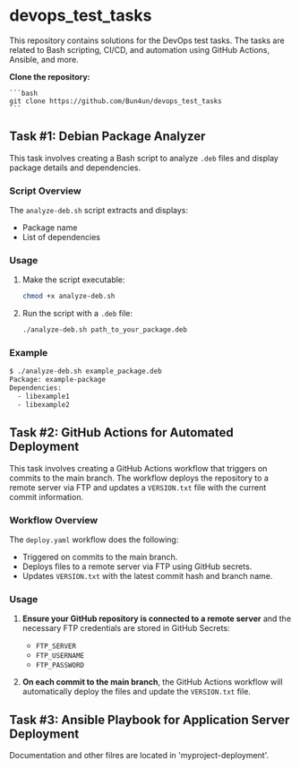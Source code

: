 # devops_test_tasks

This repository contains solutions for the DevOps test tasks. The tasks are related to Bash scripting, CI/CD, and automation using GitHub Actions, Ansible, and more.

**Clone the repository:**

    ```bash
    git clone https://github.com/Bun4un/devops_test_tasks
    ```


## Task #1: Debian Package Analyzer

This task involves creating a Bash script to analyze `.deb` files and display package details and dependencies.

### Script Overview

The `analyze-deb.sh` script extracts and displays:
- Package name
- List of dependencies

### Usage

1. Make the script executable:
    ```bash
    chmod +x analyze-deb.sh
    ```

2. Run the script with a `.deb` file:
    ```bash
    ./analyze-deb.sh path_to_your_package.deb
    ```

### Example

```bash
$ ./analyze-deb.sh example_package.deb
Package: example-package
Dependencies:
  - libexample1
  - libexample2
```


## Task #2: GitHub Actions for Automated Deployment

This task involves creating a GitHub Actions workflow that triggers on commits to the main branch. The workflow deploys the repository to a remote server via FTP and updates a `VERSION.txt` file with the current commit information.

### Workflow Overview

The `deploy.yaml` workflow does the following:

- Triggered on commits to the main branch.
- Deploys files to a remote server via FTP using GitHub secrets.
- Updates `VERSION.txt` with the latest commit hash and branch name.

### Usage

1. **Ensure your GitHub repository is connected to a remote server** and the necessary FTP credentials are stored in GitHub Secrets:

    - `FTP_SERVER`
    - `FTP_USERNAME`
    - `FTP_PASSWORD`

2. **On each commit to the main branch**, the GitHub Actions workflow will automatically deploy the files and update the `VERSION.txt` file.

## Task #3: Ansible Playbook for Application Server Deployment

Documentation and other filres are located in 'myproject-deployment'.
